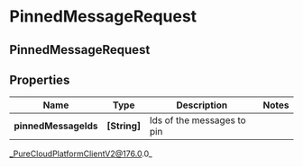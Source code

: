 # PinnedMessageRequest

## PinnedMessageRequest

## Properties

|Name | Type | Description | Notes|
|------------ | ------------- | ------------- | -------------|
| **pinnedMessageIds** | **[String]** | Ids of the messages to pin | |



_PureCloudPlatformClientV2@176.0.0_
